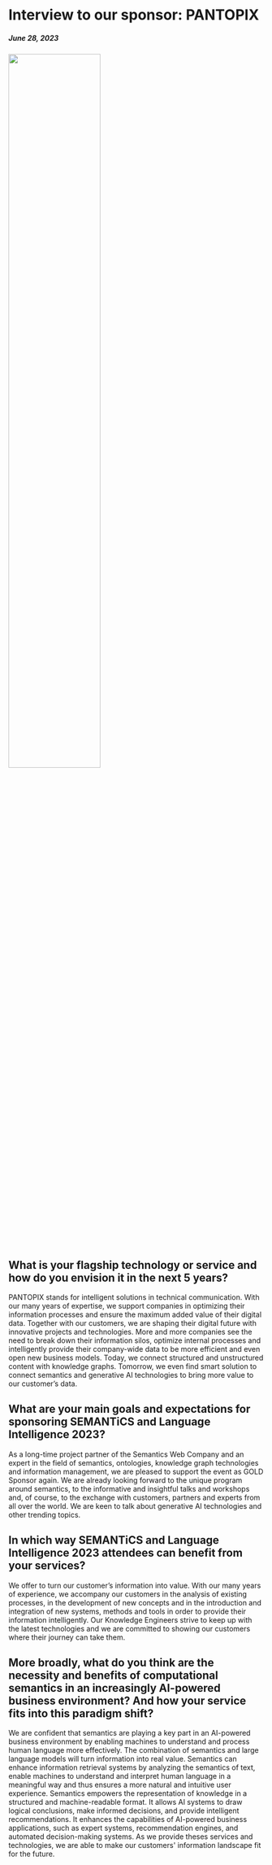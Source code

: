 # Interview to our sponsor: PANTOPIX
##### June 28, 2023
<img src="../img/news/2023_6_28.jpg" style="max-width:350px" width="60%" height="auto" alt="">

## What is your flagship technology or service and how do you envision it in the next 5 years?

PANTOPIX stands for intelligent solutions in technical communication. With our many years of expertise, we support companies in optimizing their information processes and ensure the maximum added value of their digital data. Together with our customers, we are shaping their digital future with innovative projects and technologies. More and more companies see the need to break down their information silos, optimize internal processes and intelligently provide their company-wide data to be more efficient and even open new business models. Today, we connect structured and unstructured content with knowledge graphs. Tomorrow, we even find smart solution to connect semantics and generative AI technologies to bring more value to our customer’s data.  

## What are your main goals and expectations for sponsoring SEMANTiCS and Language Intelligence 2023?

As a long-time project partner of the Semantics Web Company and an expert in the field of semantics, ontologies, knowledge graph technologies and information management, we are pleased to support the event as GOLD Sponsor again. We are already looking forward to the unique program around semantics, to the informative and insightful talks and workshops and, of course, to the exchange with customers, partners and experts from all over the world.
We are keen to talk about generative AI technologies and other trending topics.

## In which way SEMANTiCS and Language Intelligence 2023 attendees can benefit from your services?

We offer to turn our customer’s information into value. With our many years of experience, we accompany our customers in the analysis of existing processes, in the development of new concepts and in the introduction and integration of new systems, methods and tools in order to provide their information intelligently. Our Knowledge Engineers strive to keep up with the latest technologies and we are committed to showing our customers where their journey can take them.


## More broadly, what do you think are the necessity and benefits of computational semantics in an increasingly AI-powered business environment? And how your service fits into this paradigm shift?

We are confident that semantics are playing a key part in an AI-powered business environment by enabling machines to understand and process human language more effectively. The combination of semantics and large language models will turn information into real value. Semantics can enhance information retrieval systems by analyzing the semantics of text, enable machines to understand and interpret human language in a meaningful way and thus ensures a more natural and intuitive user experience. Semantics empowers the representation of knowledge in a structured and machine-readable format. It allows AI systems to draw logical conclusions, make informed decisions, and provide intelligent recommendations. It enhances the capabilities of AI-powered business applications, such as expert systems, recommendation engines, and automated decision-making systems. As we provide theses services and technologies, we are able to make our customers' information landscape fit for the future.
